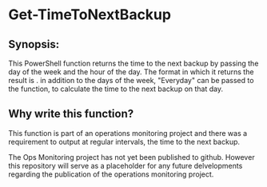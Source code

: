 # Get-TimeToNextBackup

## Synopsis:

This PowerShell function returns the time to the next backup by passing the day of the week and the hour of the day.
The format in which it returns the result is <Days> <Hours> <Minutes> <Seconds>. in addition to the days of the week,
"Everyday" can be passed to the function, to calculate the time to the next backup on that day.

## Why write this function?

This function is part of an operations monitoring project and there was a requirement to output at regular intervals, the
time to the next backup.

The Ops Monitoring project has not yet been published to github. However this repository will serve as a placeholder for any 
future delvelopments regarding the publication of the operations monitoring project.

